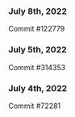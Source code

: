 ### July 8th, 2022

Commit #122779

### July 5th, 2022

Commit #314353


### July 4th, 2022

Commit #72281
